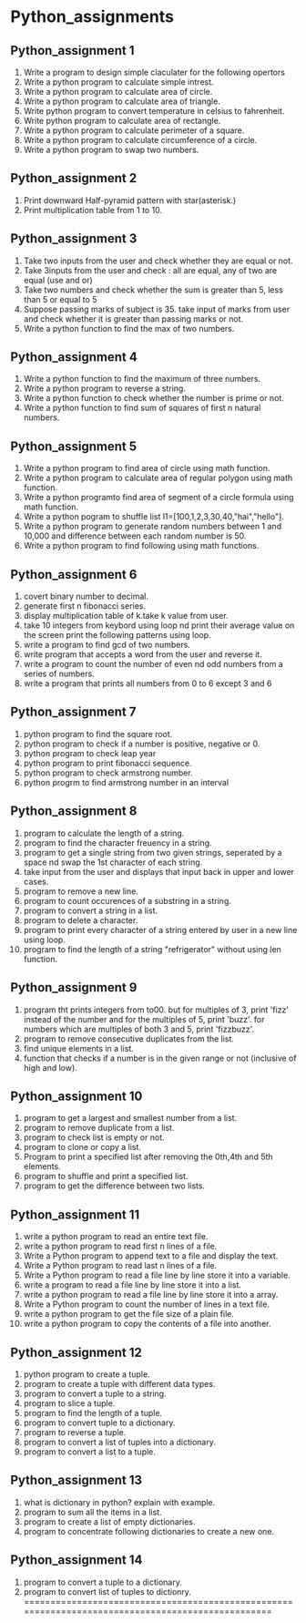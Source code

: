 # Python_assignments
## Python_assignment 1
1. Write a program to design simple claculater for the following opertors
2. Write a python program to calculate simple intrest.
3. Write a python program to calculate area of circle.
4. Write a python program to calculate area of triangle.
5. Write python program to convert temperature in celsius to fahrenheit.
6. Write python program to calculate area of rectangle.
7. Write a python program to calculate perimeter of a square.
8. Write a python program to calculate circumference of a circle.
9. Write a python program to swap two numbers.
## Python_assignment 2
1. Print downward Half-pyramid pattern with star(asterisk.)
2. Print multiplication table from 1 to 10.
## Python_assignment 3
1. Take two inputs from the user and check whether they are equal or not.
2. Take 3inputs from the user and check : all are equal, any of two are equal (use and or)
3. Take two numbers and check whether the sum is greater than 5, less than 5 or equal to 5
4. Suppose passing marks of subject is 35. take input of marks from user and check whether it is greater than passing marks or not.
5. Write a python function to find the max of two numbers.
## Python_assignment 4
1. Write a python function to find the maximum of three numbers.
2. Write a python program to reverse a string.
3. Write a python function to check whether the number is prime or not.
4. Write a python function to find sum of squares of first n natural numbers.
## Python_assignment 5
1. Write a python program to find area of circle using math function.
2. Write a python program to calculate area of regular polygon using math function.
3. Write a python programto find area of segment of a circle formula using math function.
4. Write a python pogram to shuffle list l1=[100,1,2,3,30,40,"hai","hello"].
5. Write a python program to generate random numbers between 1 and 10,000 and difference between each random number is 50.
6. Write a python program to find following using math functions.
## Python_assignment 6
1. covert binary number to decimal.
2. generate first n fibonacci series.
3. display multiplication table of k.take k value from user.
4. take 10 integers from keybord using loop nd print their average value on the screen print the following patterns using loop.
5. write a program to find gcd of two numbers.
6. write program that accepts a word from the user and reverse it.
7. write a program to count the number of even nd odd numbers from a series of numbers.
8. write a program that prints all numbers from 0 to 6 except 3 and 6
## Python_assignment 7
1. python program to find the square root.
2. python program to check if a number is positive, negative or 0.
3. python program to check leap year
4. python program to print fibonacci sequence.
5. python program to check armstrong number.
6. python progrm to find armstrong number in an interval
## Python_assignment 8
1. program to calculate the length of a string.
2. program to find the character freuency in a string.
3. program to get a single string from two given strings, seperated by a space nd swap the 1st character of each string.
4. take input from the user and displays that input back in upper and lower cases.
5. program to remove a new line.
6. program to count occurences of a substring in a string.
7. program to convert a string in a list.
8. program to delete a character.
9. program to print every character of a string entered by user in a new line using loop.
10. program to find the length of a string "refrigerator" without using len function.
## Python_assignment 9
1. program tht prints integers from to00. but for multiples of 3, print 'fizz' instead of the number and for the multiples of 5, print 'buzz'. for numbers which are multiples of both 3 and 5, print 'fizzbuzz'.
2. program to remove consecutive duplicates from the list.
3. find unique elements in a list.
4. function that checks if a number is in the given range or not (inclusive of high and low).
## Python_assignment 10
1. program to get a largest and smallest number from a list.
2. program to remove duplicate from a list.
3. program to check list is empty or not.
4. program to clone or copy a list.
5. Program to print a specified list after removing the 0th,4th and 5th elements.
6. program to shuffle and print a specified list.
7. program to get the difference between two lists.
## Python_assignment 11
1. write a python program to read an entire text file.
2. write a python program to read first n lines of a file.
3. Write a Python program to append text to a file and display the text.
4. Write a Python program to read last n lines of a file.
5. Write a Python program to read a file line by line store it into a variable.
6. write a program to read a file line by line store it into a list.
7. write a python program to read a file line by line store it into a array.
8. Write a Python program to count the number of lines in a text file.
9. write a python program to get the file size of a plain file.
10. write a python program to copy the contents of a file into another.
## Python_assignment 12
1. python program to create a tuple.
2. program to create a tuple with different data types.
3. program to convert a tuple to a string.
4. program to slice a tuple.
5. program to find the length of a tuple.
6. program to convert tuple to a dictionary.
7. program to reverse a tuple.
8. program to convert a list of tuples into a dictionary.
9. program to convert a list to a tuple.
## Python_assignment 13
1. what is dictionary in python? explain with example.
2. program to sum all the items in a list.
3. program to create a list of empty dictionaries.
4. program to concentrate following dictionaries to create a new one.
## Python_assignment 14
1. program to convert a tuple to a dictionary.
2. program to convert list of tuples to dictionry.
==================================================================================================
